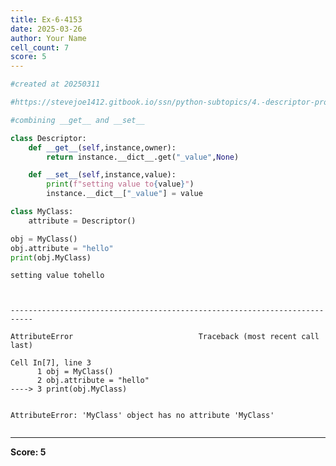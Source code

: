 ```yaml
---
title: Ex-6-4153
date: 2025-03-26
author: Your Name
cell_count: 7
score: 5
---
```


```python
#created at 20250311
```


```python
#https://stevejoe1412.gitbook.io/ssn/python-subtopics/4.-descriptor-protocols
```


```python
#combining __get__ and __set__
```


```python
class Descriptor:
    def __get__(self,instance,owner):
        return instance.__dict__.get("_value",None)

    def __set__(self,instance,value):
        print(f"setting value to{value}")
        instance.__dict__["_value"] = value
```


```python
class MyClass:
    attribute = Descriptor()
```


```python
obj = MyClass()
obj.attribute = "hello"
print(obj.MyClass)
```

    setting value tohello



    ---------------------------------------------------------------------------

    AttributeError                            Traceback (most recent call last)

    Cell In[7], line 3
          1 obj = MyClass()
          2 obj.attribute = "hello"
    ----> 3 print(obj.MyClass)


    AttributeError: 'MyClass' object has no attribute 'MyClass'



```python

```


---
**Score: 5**